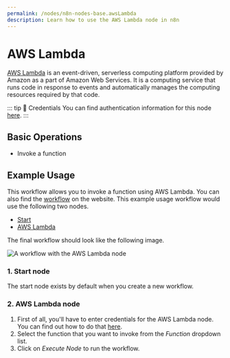 ```yaml
---
permalink: /nodes/n8n-nodes-base.awsLambda
description: Learn how to use the AWS Lambda node in n8n
---
```


# AWS Lambda

[AWS Lambda](https://aws.amazon.com/lambda/) is an event-driven, serverless computing platform provided by Amazon as a part of Amazon Web Services. It is a computing service that runs code in response to events and automatically manages the computing resources required by that code.

::: tip 🔑 Credentials
You can find authentication information for this node [here](../../../credentials/AWS/README.md).
:::

## Basic Operations

- Invoke a function

## Example Usage

This workflow allows you to invoke a function using AWS Lambda. You can also find the [workflow](https://n8n.io/workflows/510) on the website. This example usage workflow would use the following two nodes.
- [Start](../../core-nodes/Start/README.md)
- [AWS Lambda]()

The final workflow should look like the following image.

![A workflow with the AWS Lambda node](./workflow.png)

### 1. Start node

The start node exists by default when you create a new workflow.

### 2. AWS Lambda node

1. First of all, you'll have to enter credentials for the AWS Lambda node. You can find out how to do that [here](../../../credentials/AWS/README.md).
2. Select the function that you want to invoke from the *Function* dropdown list.
3. Click on *Execute Node* to run the workflow.
